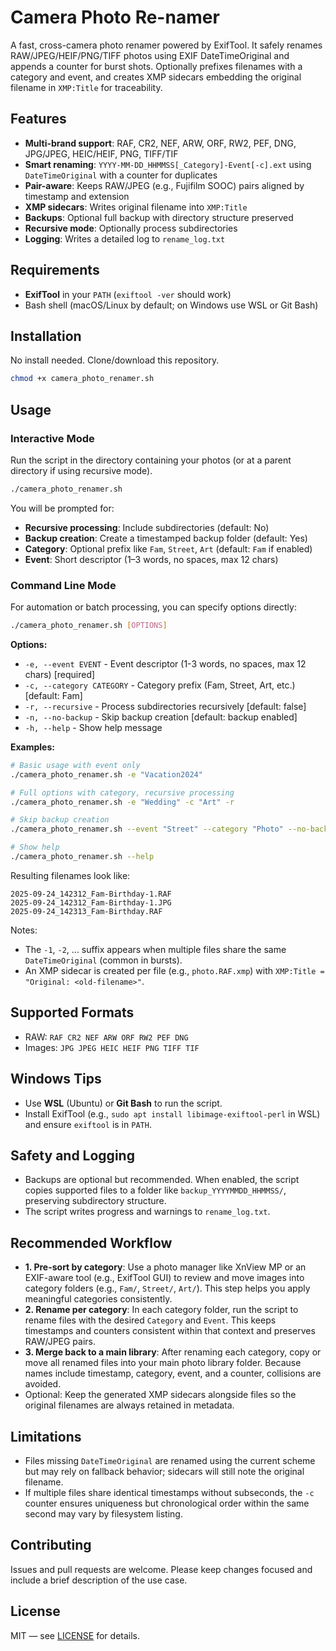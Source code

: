 # Camera Photo Re-namer

A fast, cross-camera photo renamer powered by ExifTool. It safely renames RAW/JPEG/HEIF/PNG/TIFF photos using EXIF DateTimeOriginal and appends a counter for burst shots. Optionally prefixes filenames with a category and event, and creates XMP sidecars embedding the original filename in `XMP:Title` for traceability.

## Features

- **Multi-brand support**: RAF, CR2, NEF, ARW, ORF, RW2, PEF, DNG, JPG/JPEG, HEIC/HEIF, PNG, TIFF/TIF
- **Smart renaming**: `YYYY-MM-DD_HHMMSS[_Category]-Event[-c].ext` using `DateTimeOriginal` with a counter for duplicates
- **Pair-aware**: Keeps RAW/JPEG (e.g., Fujifilm SOOC) pairs aligned by timestamp and extension
- **XMP sidecars**: Writes original filename into `XMP:Title`
- **Backups**: Optional full backup with directory structure preserved
- **Recursive mode**: Optionally process subdirectories
- **Logging**: Writes a detailed log to `rename_log.txt`

## Requirements

- **ExifTool** in your `PATH` (`exiftool -ver` should work)
- Bash shell (macOS/Linux by default; on Windows use WSL or Git Bash)

## Installation

No install needed. Clone/download this repository.

```bash
chmod +x camera_photo_renamer.sh
```

## Usage

### Interactive Mode

Run the script in the directory containing your photos (or at a parent directory if using recursive mode).

```bash
./camera_photo_renamer.sh
```

You will be prompted for:

- **Recursive processing**: Include subdirectories (default: No)
- **Backup creation**: Create a timestamped backup folder (default: Yes)
- **Category**: Optional prefix like `Fam`, `Street`, `Art` (default: `Fam` if enabled)
- **Event**: Short descriptor (1–3 words, no spaces, max 12 chars)

### Command Line Mode

For automation or batch processing, you can specify options directly:

```bash
./camera_photo_renamer.sh [OPTIONS]
```

**Options:**
- `-e, --event EVENT` - Event descriptor (1-3 words, no spaces, max 12 chars) [required]
- `-c, --category CATEGORY` - Category prefix (Fam, Street, Art, etc.) [default: Fam]
- `-r, --recursive` - Process subdirectories recursively [default: false]
- `-n, --no-backup` - Skip backup creation [default: backup enabled]
- `-h, --help` - Show help message

**Examples:**
```bash
# Basic usage with event only
./camera_photo_renamer.sh -e "Vacation2024"

# Full options with category, recursive processing
./camera_photo_renamer.sh -e "Wedding" -c "Art" -r

# Skip backup creation
./camera_photo_renamer.sh --event "Street" --category "Photo" --no-backup

# Show help
./camera_photo_renamer.sh --help
```

Resulting filenames look like:

```text
2025-09-24_142312_Fam-Birthday-1.RAF
2025-09-24_142312_Fam-Birthday-1.JPG
2025-09-24_142313_Fam-Birthday.RAF
```

Notes:

- The `-1`, `-2`, ... suffix appears when multiple files share the same `DateTimeOriginal` (common in bursts).
- An XMP sidecar is created per file (e.g., `photo.RAF.xmp`) with `XMP:Title = "Original: <old-filename>"`.

## Supported Formats

- RAW: `RAF CR2 NEF ARW ORF RW2 PEF DNG`
- Images: `JPG JPEG HEIC HEIF PNG TIFF TIF`

## Windows Tips

- Use **WSL** (Ubuntu) or **Git Bash** to run the script.
- Install ExifTool (e.g., `sudo apt install libimage-exiftool-perl` in WSL) and ensure `exiftool` is in `PATH`.

## Safety and Logging

- Backups are optional but recommended. When enabled, the script copies supported files to a folder like `backup_YYYYMMDD_HHMMSS/`, preserving subdirectory structure.
- The script writes progress and warnings to `rename_log.txt`.

## Recommended Workflow

- **1. Pre-sort by category**: Use a photo manager like XnView MP or an EXIF-aware tool (e.g., ExifTool GUI) to review and move images into category folders (e.g., `Fam/`, `Street/`, `Art/`). This step helps you apply meaningful categories consistently.
- **2. Rename per category**: In each category folder, run the script to rename files with the desired `Category` and `Event`. This keeps timestamps and counters consistent within that context and preserves RAW/JPEG pairs.
- **3. Merge back to a main library**: After renaming each category, copy or move all renamed files into your main photo library folder. Because names include timestamp, category, event, and a counter, collisions are avoided.
- Optional: Keep the generated XMP sidecars alongside files so the original filenames are always retained in metadata.

## Limitations

- Files missing `DateTimeOriginal` are renamed using the current scheme but may rely on fallback behavior; sidecars will still note the original filename.
- If multiple files share identical timestamps without subseconds, the `-c` counter ensures uniqueness but chronological order within the same second may vary by filesystem listing.

## Contributing

Issues and pull requests are welcome. Please keep changes focused and include a brief description of the use case.

## License

MIT — see [LICENSE](https://github.com/Jmartgraphix/camera_photo_renamer/blob/main/LICENSE) for details.
